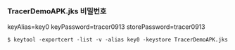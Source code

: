 ### TracerDemoAPK.jks 비밀번호 

keyAlias=key0
keyPassword=tracer0913
storePassword=tracer0913


```
$ keytool -exportcert -list -v -alias key0 -keystore TracerDemoAPK.jks
```